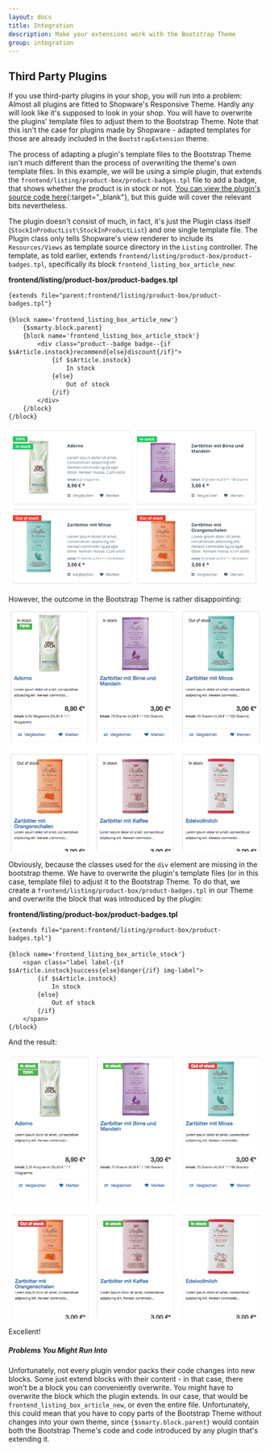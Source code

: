 ```yaml
---
layout: docs
title: Integration
description: Make your extensions work with the Bootstrap Theme
group: integration
---
```


## Third Party Plugins

If you use third-party plugins in your shop, you will run into a problem: Almost all plugins are fitted to Shopware's Responsive Theme.
Hardly any will look like it's supposed to look in your shop. You will have to overwrite the plugins' template files to adjust them to the Bootstrap Theme.
Note that this isn't the case for plugins made by Shopware - adapted templates for those are already included in the `BootstrapExtension` theme.

The process of adapting a plugin's template files to the Bootstrap Theme isn't much different than the process of overwriting the theme's own template files.
In this example, we will be using a simple plugin, that extends the `frontend/listing/product-box/product-badges.tpl` file to add a badge, that shows
whether the product is in stock or not. [You can view the plugin's source code here](https://github.com/oktupol/shopware-stock-information-in-product-list){:target="_blank"},
but this guide will cover the relevant bits nevertheless.

The plugin doesn't consist of much, in fact, it's just the Plugin class itself (`StockInProductList\StockInProductList`) and one single template file.
The Plugin class only tells Shopware's view renderer to include its `Resources/Views` as template source directory in the `Listing` controller.
The template, as told earlier, extends `frontend/listing/product-box/product-badges.tpl`, specifically its block `frontend_listing_box_article_new`:

**frontend/listing/product-box/product-badges.tpl**
```smarty
{extends file="parent:frontend/listing/product-box/product-badges.tpl"}

{block name='frontend_listing_box_article_new'}
    {$smarty.block.parent}
    {block name='frontend_listing_box_article_stock'}
        <div class="product--badge badge--{if $sArticle.instock}recommend{else}discount{/if}">
            {if $sArticle.instock}
                In stock
            {else}
                Out of stock
            {/if}
        </div>
    {/block}
{/block}
```

![badges](img/badges-responsive.png)

However, the outcome in the Bootstrap Theme is rather disappointing:

![badges](img/badges-bootstrap-before.png)

Obviously, because the classes used for the `div` element are missing in the bootstrap theme. We have to overwrite the plugin's template files (or in this case, template file)
to adjust it to the Bootstrap Theme. To do that, we create a `frontend/listing/product-box/product-badges.tpl` in our Theme and overwrite the block that was introduced by the plugin:

**frontend/listing/product-box/product-badges.tpl**
```smarty
{extends file="parent:frontend/listing/product-box/product-badges.tpl"}

{block name='frontend_listing_box_article_stock'}
    <span class="label label-{if $sArticle.instock}success{else}danger{/if} img-label">
        {if $sArticle.instock}
            In stock
        {else}
            Out of stock
        {/if}
    </span>
{/block}
```

And the result: 

![badges](img/badges-bootstrap-after.png)

Excellent!

##### Problems You Might Run Into

Unfortunately, not every plugin vendor packs their code changes into new blocks. Some just extend blocks with their content -
in that case, there won't be a block you can conveniently overwrite. You might have to overwrite the block which the plugin extends.
In our case, that would be `frontend_listing_box_article_new`, or even the entire file.
Unfortunately, this could mean that you have to copy parts of the Bootstrap Theme without changes into your own theme,
since `{$smarty.block.parent}` would contain both the Bootstrap Theme's code and code introduced by any plugin that's extending it.
